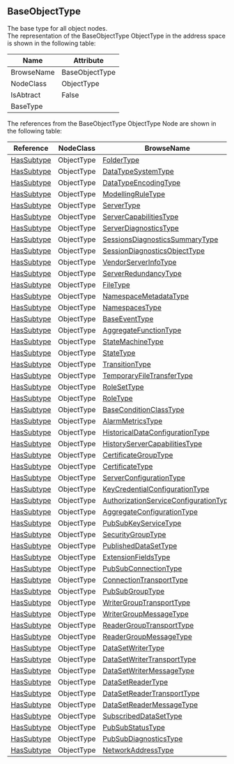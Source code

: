 <!-- objecttype -->
## BaseObjectType
The base type for all object nodes.  
The representation of the BaseObjectType ObjectType in the address space is shown in the following table:  

|Name|Attribute|
|---|---|
|BrowseName|BaseObjectType|
|NodeClass|ObjectType|
|IsAbtract|False|
|BaseType||

The references from the BaseObjectType ObjectType Node are shown in the following table:  

|Reference|NodeClass|BrowseName|DataType|TypeDefinition|ModellingRule|
|---|---|---|---|---|---|
|[HasSubtype](../../../Part3/ReferenceTypes/HasSubtype/readme.md)|ObjectType|[FolderType](#FolderType)||||
|[HasSubtype](../../../Part3/ReferenceTypes/HasSubtype/readme.md)|ObjectType|[DataTypeSystemType](#DataTypeSystemType)||||
|[HasSubtype](../../../Part3/ReferenceTypes/HasSubtype/readme.md)|ObjectType|[DataTypeEncodingType](#DataTypeEncodingType)||||
|[HasSubtype](../../../Part3/ReferenceTypes/HasSubtype/readme.md)|ObjectType|[ModellingRuleType](#ModellingRuleType)||||
|[HasSubtype](../../../Part3/ReferenceTypes/HasSubtype/readme.md)|ObjectType|[ServerType](#ServerType)||||
|[HasSubtype](../../../Part3/ReferenceTypes/HasSubtype/readme.md)|ObjectType|[ServerCapabilitiesType](#ServerCapabilitiesType)||||
|[HasSubtype](../../../Part3/ReferenceTypes/HasSubtype/readme.md)|ObjectType|[ServerDiagnosticsType](#ServerDiagnosticsType)||||
|[HasSubtype](../../../Part3/ReferenceTypes/HasSubtype/readme.md)|ObjectType|[SessionsDiagnosticsSummaryType](#SessionsDiagnosticsSummaryType)||||
|[HasSubtype](../../../Part3/ReferenceTypes/HasSubtype/readme.md)|ObjectType|[SessionDiagnosticsObjectType](#SessionDiagnosticsObjectType)||||
|[HasSubtype](../../../Part3/ReferenceTypes/HasSubtype/readme.md)|ObjectType|[VendorServerInfoType](#VendorServerInfoType)||||
|[HasSubtype](../../../Part3/ReferenceTypes/HasSubtype/readme.md)|ObjectType|[ServerRedundancyType](#ServerRedundancyType)||||
|[HasSubtype](../../../Part3/ReferenceTypes/HasSubtype/readme.md)|ObjectType|[FileType](#FileType)||||
|[HasSubtype](../../../Part3/ReferenceTypes/HasSubtype/readme.md)|ObjectType|[NamespaceMetadataType](#NamespaceMetadataType)||||
|[HasSubtype](../../../Part3/ReferenceTypes/HasSubtype/readme.md)|ObjectType|[NamespacesType](#NamespacesType)||||
|[HasSubtype](../../../Part3/ReferenceTypes/HasSubtype/readme.md)|ObjectType|[BaseEventType](#BaseEventType)||||
|[HasSubtype](../../../Part3/ReferenceTypes/HasSubtype/readme.md)|ObjectType|[AggregateFunctionType](#AggregateFunctionType)||||
|[HasSubtype](../../../Part3/ReferenceTypes/HasSubtype/readme.md)|ObjectType|[StateMachineType](#StateMachineType)||||
|[HasSubtype](../../../Part3/ReferenceTypes/HasSubtype/readme.md)|ObjectType|[StateType](#StateType)||||
|[HasSubtype](../../../Part3/ReferenceTypes/HasSubtype/readme.md)|ObjectType|[TransitionType](#TransitionType)||||
|[HasSubtype](../../../Part3/ReferenceTypes/HasSubtype/readme.md)|ObjectType|[TemporaryFileTransferType](#TemporaryFileTransferType)||||
|[HasSubtype](../../../Part3/ReferenceTypes/HasSubtype/readme.md)|ObjectType|[RoleSetType](#RoleSetType)||||
|[HasSubtype](../../../Part3/ReferenceTypes/HasSubtype/readme.md)|ObjectType|[RoleType](#RoleType)||||
|[HasSubtype](../../../Part3/ReferenceTypes/HasSubtype/readme.md)|ObjectType|[BaseConditionClassType](#BaseConditionClassType)||||
|[HasSubtype](../../../Part3/ReferenceTypes/HasSubtype/readme.md)|ObjectType|[AlarmMetricsType](#AlarmMetricsType)||||
|[HasSubtype](../../../Part3/ReferenceTypes/HasSubtype/readme.md)|ObjectType|[HistoricalDataConfigurationType](#HistoricalDataConfigurationType)||||
|[HasSubtype](../../../Part3/ReferenceTypes/HasSubtype/readme.md)|ObjectType|[HistoryServerCapabilitiesType](#HistoryServerCapabilitiesType)||||
|[HasSubtype](../../../Part3/ReferenceTypes/HasSubtype/readme.md)|ObjectType|[CertificateGroupType](#CertificateGroupType)||||
|[HasSubtype](../../../Part3/ReferenceTypes/HasSubtype/readme.md)|ObjectType|[CertificateType](#CertificateType)||||
|[HasSubtype](../../../Part3/ReferenceTypes/HasSubtype/readme.md)|ObjectType|[ServerConfigurationType](#ServerConfigurationType)||||
|[HasSubtype](../../../Part3/ReferenceTypes/HasSubtype/readme.md)|ObjectType|[KeyCredentialConfigurationType](#KeyCredentialConfigurationType)||||
|[HasSubtype](../../../Part3/ReferenceTypes/HasSubtype/readme.md)|ObjectType|[AuthorizationServiceConfigurationType](#AuthorizationServiceConfigurationType)||||
|[HasSubtype](../../../Part3/ReferenceTypes/HasSubtype/readme.md)|ObjectType|[AggregateConfigurationType](#AggregateConfigurationType)||||
|[HasSubtype](../../../Part3/ReferenceTypes/HasSubtype/readme.md)|ObjectType|[PubSubKeyServiceType](#PubSubKeyServiceType)||||
|[HasSubtype](../../../Part3/ReferenceTypes/HasSubtype/readme.md)|ObjectType|[SecurityGroupType](#SecurityGroupType)||||
|[HasSubtype](../../../Part3/ReferenceTypes/HasSubtype/readme.md)|ObjectType|[PublishedDataSetType](#PublishedDataSetType)||||
|[HasSubtype](../../../Part3/ReferenceTypes/HasSubtype/readme.md)|ObjectType|[ExtensionFieldsType](#ExtensionFieldsType)||||
|[HasSubtype](../../../Part3/ReferenceTypes/HasSubtype/readme.md)|ObjectType|[PubSubConnectionType](#PubSubConnectionType)||||
|[HasSubtype](../../../Part3/ReferenceTypes/HasSubtype/readme.md)|ObjectType|[ConnectionTransportType](#ConnectionTransportType)||||
|[HasSubtype](../../../Part3/ReferenceTypes/HasSubtype/readme.md)|ObjectType|[PubSubGroupType](#PubSubGroupType)||||
|[HasSubtype](../../../Part3/ReferenceTypes/HasSubtype/readme.md)|ObjectType|[WriterGroupTransportType](#WriterGroupTransportType)||||
|[HasSubtype](../../../Part3/ReferenceTypes/HasSubtype/readme.md)|ObjectType|[WriterGroupMessageType](#WriterGroupMessageType)||||
|[HasSubtype](../../../Part3/ReferenceTypes/HasSubtype/readme.md)|ObjectType|[ReaderGroupTransportType](#ReaderGroupTransportType)||||
|[HasSubtype](../../../Part3/ReferenceTypes/HasSubtype/readme.md)|ObjectType|[ReaderGroupMessageType](#ReaderGroupMessageType)||||
|[HasSubtype](../../../Part3/ReferenceTypes/HasSubtype/readme.md)|ObjectType|[DataSetWriterType](#DataSetWriterType)||||
|[HasSubtype](../../../Part3/ReferenceTypes/HasSubtype/readme.md)|ObjectType|[DataSetWriterTransportType](#DataSetWriterTransportType)||||
|[HasSubtype](../../../Part3/ReferenceTypes/HasSubtype/readme.md)|ObjectType|[DataSetWriterMessageType](#DataSetWriterMessageType)||||
|[HasSubtype](../../../Part3/ReferenceTypes/HasSubtype/readme.md)|ObjectType|[DataSetReaderType](#DataSetReaderType)||||
|[HasSubtype](../../../Part3/ReferenceTypes/HasSubtype/readme.md)|ObjectType|[DataSetReaderTransportType](#DataSetReaderTransportType)||||
|[HasSubtype](../../../Part3/ReferenceTypes/HasSubtype/readme.md)|ObjectType|[DataSetReaderMessageType](#DataSetReaderMessageType)||||
|[HasSubtype](../../../Part3/ReferenceTypes/HasSubtype/readme.md)|ObjectType|[SubscribedDataSetType](#SubscribedDataSetType)||||
|[HasSubtype](../../../Part3/ReferenceTypes/HasSubtype/readme.md)|ObjectType|[PubSubStatusType](#PubSubStatusType)||||
|[HasSubtype](../../../Part3/ReferenceTypes/HasSubtype/readme.md)|ObjectType|[PubSubDiagnosticsType](#PubSubDiagnosticsType)||||
|[HasSubtype](../../../Part3/ReferenceTypes/HasSubtype/readme.md)|ObjectType|[NetworkAddressType](#NetworkAddressType)||||


